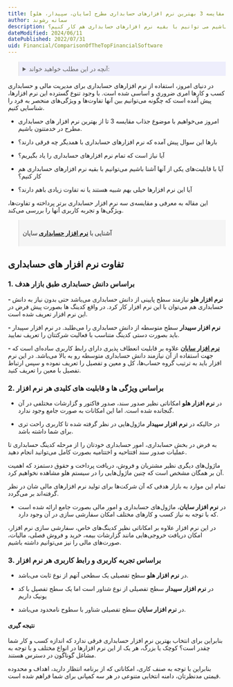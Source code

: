 ```yaml
---
title: مقایسه 3 بهترین نرم افزارهای حسابداری مطرح [سایان، سپیدار، هلو]
author: سمانه رشوند
description: امروز میخواهیم با موضوع جذاب مقایسه بهترین نرم افزارهای حسابداری در خدمتتون باشیم. آیا با قابلیت های یکی از آنها آشنا باشیم می توانیم با بقیه نرم افزارهای حسابداری هم کار کنیم؟
dateModified: 2024/06/11
datePublished: 2022/07/31
uid: Financial/ComparisonOfTheTopFinancialSoftware
---
```


<blockquote style="background-color:#eeeefc; padding:0.5rem">
<details>
  <summary>آنچه در این مطلب خواهید خواند:</summary>
  <ul>
    <li>تفاوت نرم‌افزارهای حسابداری</li>
    <ul>
     <li>براساس دانش حسابداری طبق بازار هدف</li>
     <li>براساس ویژگی‌ها و قابلیت‌های کلیدی هر نرم‌افزار</li>
     <li>براساس تجربه کاربری و رابط کاربری هر نرم‌افزار</li>
    </ul>
    <li>نتیجه‌گیری</li>
  </ul>
</details>

</blockquote>

در دنیای امروز، استفاده از نرم افزارهای حسابداری برای مدیریت مالی و حسابداری کسب و کارها امری ضروری و اساسی شده است. با وجود تنوع گسترده این نرم افزارها، پیش آمده است که چگونه می‌توانیم بین آنها تفاوت‌ها و ویژگی‌های منحصر به فرد را شناسایی کنیم.

- امروز می‌خواهیم با موضوع جذاب  مقایسه 3 تا از بهترین نرم افزار های حسابداری مطرح در خدمتتون باشیم.

- بارها این سوال پیش آمده که نرم افزارهای حسابداری با همدیگر چه فرقی دارند؟

- آیا نیاز است که تمام نرم افزارهای حسابداری را یاد بگیریم؟

- آیا با قابلیت‌های یکی از آنها آشنا باشیم می‌توانیم با بقیه نرم افزارهای حسابداری هم کار کنیم؟

- آیا این نرم افزارها خیلی بهم شبیه هستند یا نه تفاوت زیادی باهم دارند؟

 این مقاله به معرفی و مقایسه‌ی سه نرم افزار حسابداری برتر پرداخته و تفاوت‌ها، ویژگی‌ها و تجربه کاربری آنها را بررسی می‌کند.

<blockquote style="background-color:#f5f5f5; padding:0.5rem">
<p><strong>آشنایی با <a href="https://www.hooshkar.com/Software/Sayan/Module/Accounting" target="_blank">نرم افزار حسابداری</a> سایان</strong></p></blockquote>

## تفاوت نرم افزار های حسابداری

### 1. براساس دانش حسابداری طبق بازار هدف

**- نرم افزار هلو** نیازمند سطح پایینی از دانش حسابداری می‌باشد حتی بدون نیاز به دانش حسابداری هم می‌توان با این نرم افزار کار کرد. در واقع کدینگ ها بصورت پیش فرض در این نرم افزار تعریف شده است.

**- نرم افزار سپیدار** سطح متوسطه از دانش حسابداری را می‌طلبد. در نرم افزار سپیدار باید بصورت دستی کدینگ متناسب با فعالیت شرکتتان را تعریف نمایید.

**- <a href="https://www.hooshkar.com/Software/Sayan" target="_blank">نرم افزار سایان</a>** علاوه بر قابلیت انعطاف پذیری دارای رابط کاربری ساده‌ای است که جهت استفاده از آن نیازمند دانش حسابداری متوسطه رو به بالا می‌باشد.
در این نرم افزار باید به ترتیب گروه حساب‌ها، کل و معین و تفصیل را تعریف نموده و سپس ارتباط تفصیل با معین را تعریف کنید.

### 2. براساس ویژگی ها و قابلیت های کلیدی هر نرم افزار

- در **نرم افزار هلو** امکاناتی نظیر صدور سند، صدور فاکتور و گزارشات مختلفی در آن گنجانده شده است. اما این امکانات به صورت جامع وجود ندارد.

- در حالیکه در **نرم افزار سپیدار** ماژول‌هایی در نظر گرفته شده تا کاربری راحت تری برای شما داشته باشد.

به فرض در بخش حسابداری، امور حسابداری خودتان را از مرحله کدینگ حسابداری تا عملیات صدور سند افتتاحیه و اختتامیه بصورت کامل می‌توانید انجام دهید. 

ماژول‌های دیگری نظیر مشتریان و فروش، دریافت پرداخت و حقوق دستمزد که اهمیت آن بر همگان مشخص است که چنین ماژول‌هایی را در سیستم هلو مشاهده نخواهیم کرد. 

تمام این موارد به بازار هدفی که آن شرکت‌ها برای تولید نرم افزارهای مالی شان در نظر گرفته‌اند بر می‌گردد.

- در **نرم افزار سایان**، ماژول‌های حسابداری و امور مالی بصورت جامع ارائه شده است که با توجه به نیاز کسب و کارهای مختلف امکان سفارشی سازی در آن وجود دارد. 

در این نرم افزار علاوه بر امکاناتی نظیر کدینگ‌های خاص، سفارشی سازی نرم افزار، امکان دریافت خروجی‌هایی مانند گزارشات بیمه، خرید و فروش فصلی، مالیات، صورت‌های مالی را نیز می‌توانیم داشته باشیم.


### 3. براساس تجربه کاربری و رابط کاربری هر نرم افزار

- در **نرم افزار هلو** سطح تفصیلی یک سطحی آنهم از نوع ثابت می‌باشد.

- در **نرم افزار سپیدار** سطح تفصیلی از نوع شناور است اما یک سطح تفصیل با کد یونیک داریم

- در **نرم افزار سایان** سطح تفصیلی شناور با سطوح نامحدود می‌باشد.

#### نتیجه گیری
بنابراین برای انتخاب بهترین نرم افزار حسابداری
فرقی ندارد که اندازه کسب و کار شما چقدر است؟ 
کوچک یا بزرگ، هر یک از این نرم افزارها در انواع مختلف و با توجه به مشاغل گوناگون در دسترس هستند. 

بنابراین با توجه به صنف کاری، امکاناتی که از برنامه انتظار دارید، اهداف و محدوده قیمتی مدنظرتان، دامنه انتخابی متنوعی در هر سه کمپانی برای شما فراهم شده است.